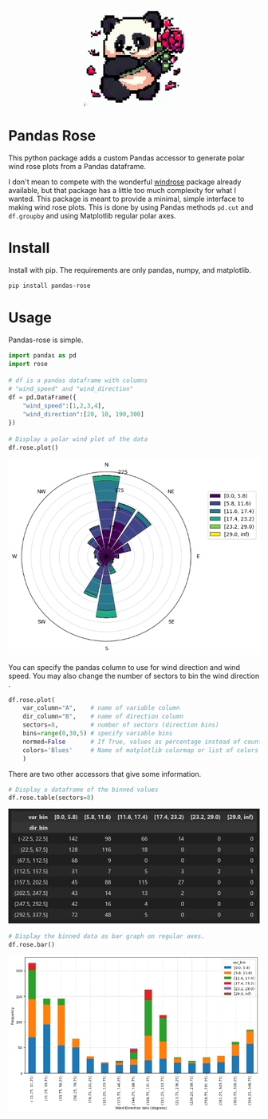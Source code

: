 <div align=center>

<img src="https://raw.githubusercontent.com/blaylockbk/pandas-rose/main/images/pandas-rose.png" title="Bing Image Creator: Cartoon chunky panda hugging rose in the wind pixel art " width=200>

</div>

# Pandas Rose

This python package adds a custom Pandas accessor to generate polar wind rose plots from a Pandas dataframe.

I don't mean to compete with the wonderful [windrose](https://github.com/python-windrose/windrose) package already available, but that package has a little too much complexity for what I wanted. This package is meant to provide a minimal, simple interface to making wind rose plots. This is done by using Pandas methods `pd.cut` and `df.groupby` and using Matplotlib regular polar axes.

# Install

Install with pip. The requirements are only pandas, numpy, and matplotlib.

```bash
pip install pandas-rose
```

# Usage

Pandas-rose is simple.

```python
import pandas as pd
import rose

# df is a pandas dataframe with columns
# "wind_speed" and "wind_direction"
df = pd.DataFrame({
    "wind_speed":[1,2,3,4],
    "wind_direction":[20, 10, 190,300]
})

# Display a polar wind plot of the data
df.rose.plot()
```

![Alt text](https://raw.githubusercontent.com/blaylockbk/pandas-rose/main/images/sample_plot.png)

You can specify the pandas column to use for wind direction and wind speed. You may also change the number of sectors to bin the wind direction .

```python
df.rose.plot(
    var_column="A",    # name of variable column
    dir_column="B",    # name of direction column
    sectors=8,         # number of sectors (direction bins)
    bins=range(0,30,5) # specify variable bins
    normed=False       # If True, values as percentage instead of counts
    colors='Blues'     # Name of matplotlib colormap or list of colors
    )
```

There are two other accessors that give some information.

```python
# Display a dataframe of the binned values
df.rose.table(sectors=8)
```

![Alt text](https://raw.githubusercontent.com/blaylockbk/pandas-rose/main/images/sample_table.png)

```python
# Display the binned data as bar graph on regular axes.
df.rose.bar()
```

![Alt text](https://raw.githubusercontent.com/blaylockbk/pandas-rose/main/images/sample_bar.png)
